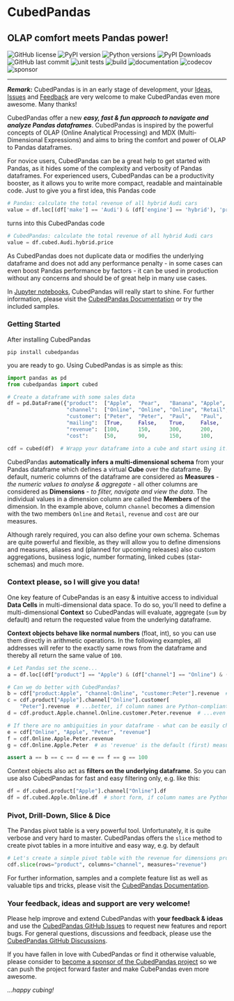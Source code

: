 # CubedPandas 

## OLAP comfort meets Pandas power!

![GitHub license](https://img.shields.io/github/license/Zeutschler/cubedpandas?color=A1C547)
![PyPI version](https://img.shields.io/pypi/v/cubedpandas?logo=pypi&logoColor=979DA4&color=A1C547)
![Python versions](https://img.shields.io/badge/dynamic/toml?url=https%3A%2F%2Fraw.githubusercontent.com%2FZeutschler%2Fcubedpandas%2Fmaster%2Fpyproject.toml&query=%24%5B'project'%5D%5B'requires-python'%5D&color=A1C547)
![PyPI Downloads](https://img.shields.io/pypi/dm/cubedpandas.svg?logo=pypi&logoColor=979DA4&label=PyPI%20downloads&color=A1C547)
![GitHub last commit](https://img.shields.io/github/last-commit/Zeutschler/cubedpandas?logo=github&logoColor=979DA4&color=A1C547)
![unit tests](https://img.shields.io/github/actions/workflow/status/zeutschler/cubedpandas/python-package.yml?logo=GitHub&logoColor=979DA4&label=unit%20tests&color=A1C547)
![build](https://img.shields.io/github/actions/workflow/status/zeutschler/cubedpandas/python-package.yml?logo=GitHub&logoColor=979DA4&color=A1C547)
![documentation](https://img.shields.io/github/actions/workflow/status/zeutschler/cubedpandas/website.yml?logo=GitHub&logoColor=979DA4&label=docs&color=A1C547&link=https%3A%2F%2Fzeutschler.github.io%2Fcubedpandas%2F)
![codecov](https://codecov.io/github/Zeutschler/cubedpandas/graph/badge.svg?token=B12O0B6F10)
![sponsor](https://img.shields.io/github/sponsors/zeutschler)

-----------------

***Remark:*** CubedPandas is in an early stage of development, your
[Ideas, Issues](https://github.com/Zeutschler/cubedpandas/issues) and
[Feedback](https://github.com/Zeutschler/cubedpandas/discussions)
are very welcome to make CubedPandas even more awesome. Many thanks!

CubedPandas offer a new ***easy, fast & fun approach to navigate and analyze Pandas dataframes***.
CubedPandas is inspired by the powerful concepts of OLAP (Online Analytical Processing) and MDX (Multi-Dimensional
Expressions) and aims to bring the comfort and power of OLAP to Pandas dataframes.

For novice users, CubedPandas can be a great help to get started with Pandas, as it hides some
of the complexity and verbosity of Pandas dataframes. For experienced users, CubedPandas
can be a productivity booster, as it allows you to write more compact, readable and
maintainable code. Just to give you a first idea, this Pandas code

```python
# Pandas: calculate the total revenue of all hybrid Audi cars
value = df.loc[(df['make'] == 'Audi') & (df['engine'] == 'hybrid'), 'price'].sum()
```

turns into this CubedPandas code

```python
# CubedPandas: calculate the total revenue of all hybrid Audi cars
value = df.cubed.Audi.hybrid.price
```

As CubedPandas does not duplicate data or modifies the underlying dataframe and does not add
any performance penalty - in some cases can even boost Pandas performance by factors - it can be
used in production without any concerns and should be of great help in many use cases.

In [Jupyter notebooks](https://jupyter.org), CubedPandas will really start to shine. For further
information, please visit the [CubedPandas Documentation](https://zeutschler.github.io/cubedpandas/)
or try the included samples.

### Getting Started

After installing CubedPandas

```console
pip install cubedpandas
```

you are ready to go. Using CubedPandas is as simple as this:

```python
import pandas as pd
from cubedpandas import cubed

# Create a dataframe with some sales data
df = pd.DataFrame({"product":  ["Apple",  "Pear",   "Banana", "Apple",  "Pear",   "Banana"],
                   "channel":  ["Online", "Online", "Online", "Retail", "Retail", "Retail"],
                   "customer": ["Peter",  "Peter",  "Paul",   "Paul",   "Mary",   "Mary"  ],
                   "mailing":  [True,     False,    True,     False,    True,     False   ],
                   "revenue":  [100,      150,      300,      200,      250,      350     ],
                   "cost":     [50,       90,       150,      100,      150,      175     ]})

cdf = cubed(df)  # Wrapp your dataframe into a cube and start using it!
```

CubedPandas **automatically infers a multi-dimensional schema** from your Pandas dataframe which 
defines a virtual **Cube** over the dataframe. By default, numeric columns of the dataframe 
are considered as **Measures** - *the numeric values to analyse & aggregate* - all other columns are 
considered as **Dimensions** - *to filter, navigate and view the data*. The individual values in a 
dimension column are called the **Members** of the dimension. In the example above, column `channel`
becomes a dimension with the two members `Online` and `Retail`, `revenue` and `cost` are our measures.

Although rarely required, you can also define your own schema. Schemas are quite powerful and flexible, 
as they will allow you to define dimensions and measures, aliases and (planned for upcoming releases)
also custom aggregations, business logic, number formating, linked cubes (star-schemas) and much more.

### Context please, so I will give you data!
One key feature of CubePandas is an easy & intuitive access to individual **Data Cells** in
multi-dimensional data space. To do so, you'll need to define a multi-dimensional **Context** so
CubedPandas will evaluate, aggregate (`sum` by default) and return the requested value from 
the underlying dataframe.

**Context objects behave like normal numbers** (float, int), so you can use them directly in arithmetic
operations. In the following examples, all addresses will refer to the exactly same rows from the dataframe
and thereby all return the same value of `100`. 

```python
# Let Pandas set the scene...
a = df.loc[(df["product"] == "Apple") & (df["channel"] == "Online") & (df["customer"] == "Peter"), "revenue"].sum()

# Can we do better with CubedPandas? 
b = cdf["product:Apple", "channel:Online", "customer:Peter"].revenue  # explicit, readable, flexible and fast  
c = cdf.product["Apple"].channel["Online"].customer[
    "Peter"].revenue  # ...better, if column names are Python-compliant  
d = cdf.product.Apple.channel.Online.customer.Peter.revenue  # ...even better, if member names are Python-compliant

# If there are no ambiguities in your dataframe - what can be easily checked - then you can use this shorthand forms:
e = cdf["Online", "Apple", "Peter", "revenue"]
f = cdf.Online.Apple.Peter.revenue
g = cdf.Online.Apple.Peter  # as 'revenue' is the default (first) measure of the cube, it can be omitted

assert a == b == c == d == e == f == g == 100
```

Context objects also act as **filters on the underlying dataframe**. So you can use also CubedPandas for
fast and easy filtering only, e.g. like this:

```python   
df = df.cubed.product["Apple"].channel["Online"].df
df = df.cubed.Apple.Online.df  # short form, if column names are Python-compliant and there are no ambiguities
```

### Pivot, Drill-Down, Slice & Dice

The Pandas pivot table is a very powerful tool. Unfortunately, it is quite verbose and very hard to master.
CubedPandas offers the `slice` method to create pivot tables in a more intuitive and easy way, e.g. by default

```python   
# Let's create a simple pivot table with the revenue for dimensions products and channels
cdf.slice(rows="product", columns="channel", measures="revenue")
```

For further information, samples and a complete feature list as well as valuable tips and tricks,
please visit the [CubedPandas Documentation](https://zeutschler.github.io/cubedpandas/).


### Your feedback, ideas and support are very welcome!
Please help improve and extend CubedPandas with **your feedback & ideas** and use the 
[CubedPandas GitHub Issues](https://github.com/Zeutschler/cubedpandas/issues) to request new features and report bugs. 
For general questions, discussions and feedback, please use the 
[CubedPandas GitHub Discussions](https://github.com/Zeutschler/cubedpandas/discussions).

If you have fallen in love with CubedPandas or find it otherwise valuable, 
please consider to [become a sponsor of the CubedPandas project](https://github.com/sponsors/Zeutschler) so we 
can push the project forward faster and make CubePandas even more awesome.

*...happy cubing!*
